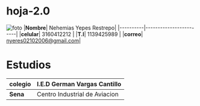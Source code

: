 # hoja-2.0
![foto](https://user-images.githubusercontent.com/126476469/221583945-c5764c6a-fbda-4af0-8214-cc2f043da8aa.jpg)
|**Nombre**| Nehemias Yepes Restrepo|
|----------|------------------------|
|**celular**| 3160412212            |
|**T.I**| 1139425989                |
|**correo**| nyeres02102006@gmail.com|

# Estudios
|**colegio**| I.E.D German Vargas Cantillo|
|-----------|-----------------------------|
|**Sena**| Centro Industrial de Aviacion|